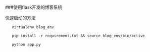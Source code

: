 ###使用flask开发的博客系统

快速启动的方法


 ```shell
    virtualenv blog_env

 ```

 ```shell
    pip install -r requirement.txt && source blog_env/bin/active
 ```

 ```shell
    python app.py
 ```
